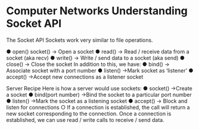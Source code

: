 # Computer Networks Understanding Socket API 

The Socket API
Sockets work very similar to file operations.

● open() socket() → Open a socket
● read() → Read / receive data from a socket (aka recv)
● write() → Write / send data to a socket (aka send)
● close() → Close the socket
In addition to this, we have:
● bind() → Associate socket with a port number
● listen() →Mark socket as ‘listener’
● accept() →Accept new connections as a listener socket

Server Recipe
Here is how a server would use sockets:
● socket() →Create a socket
● bind(port number) →Bind the socket to a particular port number
● listen() →Mark the socket as a listening socket
● accept() → Block and listen for connections
○ If a connection is established, the call will return a new socket corresponding to the
connection.
Once a connection is established, we can use read / write calls to receive / send data.
